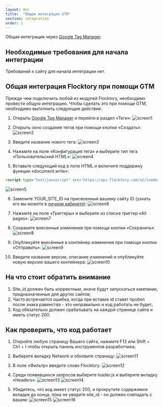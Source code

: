```yaml
---
layout: doc
title:  "Общая интеграция GTM"
section: integration
order: 1
---
```

Общая интеграция через [Google Tag Manager](https://www.google.com/intl/ru/tagmanager/).

## Необходимые требования для начала интеграции
Требований к сайту для начала интеграции нет.


## Общая интеграция Flocktory при помощи GTM
Прежде чем подключить любой из модулей Flocktory, необходимо провести общую интеграцию. Чтобы сделать это при помощи GTM, необходимо выполнить следующие действия:
1.	Открыть [Google Tag Manager](https://tagmanager.google.com/#/home) и перейти в раздел «Теги»:
![screen1](https://i.imgur.com/gYEyy6V.jpg)
 
2.	Открыть окно создания тегов при помощи кнопки «Создать»:
![screen2](https://i.imgur.com/8ymyL3E.jpg)
 
3.	Введите название нового тега:
![screen3](https://i.imgur.com/TflamqX.jpg)
 
4.	Нажмите на поле «Конфигурация тега» и выберите тип тега «Пользовательский HTML»:
![screen4](https://i.imgur.com/7Z4Nkka.jpg)
 
5.	Вставьте следующий код в поле HTML и включите поддержку функции «document.write»:
```html
<script type="text/javascript" src="https://api.flocktory.com/v2/loader.js?site_id=YOUR_SITE_ID" async="async"></script>
```
![screen5](https://i.imgur.com/adEuVVU.jpg)
 
6.	Замените YOUR_SITE_ID на присвоенный вашему сайту ID (узнать его вы можете в [личном кабинете](https://cabinet.flocktory.com/)):
![screen6](https://i.imgur.com/ZLRz2vA.jpg)
 
7.	Нажмите на поле «Триггеры» и выберите из списка триггер «All pages»:
![screen7](https://i.imgur.com/RE1w5UI.jpg)
 
8.	Сохраните внесенные изменения при помощи кнопки «Сохранить»:
![screen8](https://i.imgur.com/axms4af.jpg)
 
9.	Опубликуйте внесённые в контейнер изменения при помощи кнопки «Отправить»:
![screen9](https://i.imgur.com/KsBGHQc.jpg)
 
10.	Введите название версии, описание изменений и опубликуйте новую версию вашего контейнера:
![screen10](https://i.imgur.com/yA1vClZ.jpg)
 

## На что стоит обратить внимание
1.	Site_id должен быть корректным, иначе будут запускаться кампании, предназначенные для других сайтов;
2.	Часто встречается ошибка, когда при вставке id ставят пробел после знака равенства - это неправильно и код работать не будет;
3.	Код обязательно должен срабатывать на каждой странице сайта и иметь статус 200.


## Как проверить, что код работает
1.	Откройте любую страницу Вашего сайта, нажмите F12 или Shift + Ctrl + I чтобы открыть панель инструментов разработчика;
2.	Выберите вкладку Network и обновите страницу:
![screen11](https://i.imgur.com/0QgaWOI.jpg)
 
3.	В поле «Фильтр» введите слово Flocktory:
![screen12](https://i.imgur.com/OGOryd1.jpg)
 
4.	Среди появившихся запросов выберите loader.js и выберите вкладку «Headers»:
![screen13](https://i.imgur.com/qayyvVW.jpg)
![screen14](https://i.imgur.com/3hSCxDc.jpg)
 
5.	Убедитесь, что код имеет статус 200, и прокрутите содержимое вкладки до конца, пока не увидите site_id - он должен совпадать с вашим:
![screen15](https://i.imgur.com/EAUmeaT.jpg)
![screen16](https://i.imgur.com/7NtelhQ.jpg)
